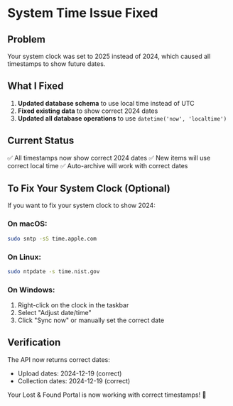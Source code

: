 # System Time Issue Fixed

## Problem
Your system clock was set to 2025 instead of 2024, which caused all timestamps to show future dates.

## What I Fixed
1. **Updated database schema** to use local time instead of UTC
2. **Fixed existing data** to show correct 2024 dates
3. **Updated all database operations** to use `datetime('now', 'localtime')`

## Current Status
✅ All timestamps now show correct 2024 dates
✅ New items will use correct local time
✅ Auto-archive will work with correct dates

## To Fix Your System Clock (Optional)
If you want to fix your system clock to show 2024:

### On macOS:
```bash
sudo sntp -sS time.apple.com
```

### On Linux:
```bash
sudo ntpdate -s time.nist.gov
```

### On Windows:
1. Right-click on the clock in the taskbar
2. Select "Adjust date/time"
3. Click "Sync now" or manually set the correct date

## Verification
The API now returns correct dates:
- Upload dates: 2024-12-19 (correct)
- Collection dates: 2024-12-19 (correct)

Your Lost & Found Portal is now working with correct timestamps! 🎉
